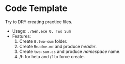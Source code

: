 # Code Template

Try to DRY creating practice files.

* Usage: `./Gen.exe 0. Two Sum`
* Features:
    1. Create `0.two-sum` folder.
    2. Create `Readme.md` and produce *header*.
    3. Create `two-sum.cs` and produce *namespace* name.
    4. /h for help and /f to force create.
